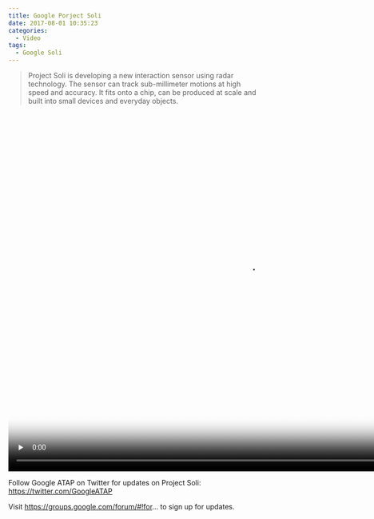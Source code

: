 ```yaml
---
title: Google Porject Soli
date: 2017-08-01 10:35:23
categories:
  - Video
tags:
  - Google Soli
---
```

> Project Soli is developing a new interaction sensor using radar technology. The sensor can track sub-millimeter motions at high speed and accuracy. It fits onto a chip, can be produced at scale and built into small devices and everyday objects.

<!-- more -->

<center>
<video id="video" width="960" height="720"  controls="" preload="none" poster="http://ofywot861.bkt.clouddn.com/image/google/googlesoli.png">
    <source id="mp4" src="http://ofywot861.bkt.clouddn.com/video/google/Project%20soli%20%28in%20Google%20IO%202016%29.mp4" type="video/mp4">
    <p>Your user agent does not support the HTML5 Video element.</p>
</video>
</center>

Follow Google ATAP on Twitter for updates on Project Soli: https://twitter.com/GoogleATAP

Visit https://groups.google.com/forum/#!for... to sign up for updates.
